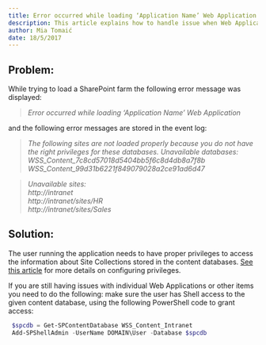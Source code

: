 ```yaml
---
title: Error occurred while loading ‘Application Name’ Web Application
description: This article explains how to handle issue when Web Application load is not working properly.
author: Mia Tomaić
date: 18/5/2017
---
```


## Problem:
While trying to load a SharePoint farm the following error message was displayed:

> *Error occurred while loading ‘Application Name’ Web Application*

and the following error messages are stored in the event log:

> *The following sites are not loaded properly because you do not have the right privileges for these databases.*
*Unavailable databases:*   
*WSS_Content_7c8cd57018d5404bb5f6c8d4db8a7f8b*  
*WSS_Content_99d31b6221f849079028a2ce91ad6d47*  

> *Unavailable sites:*  
 *http://intranet*  
 *http://intranet/sites/HR*  
 *http://intranet/sites/Sales*

## Solution:
The user running the application needs to have proper privileges to access the information about Site Collections stored in the content databases. [See this article](#internal/requirements/sharepoint-on-premises-user-permissions-requirements) for more details on configuring privileges.

If you are still having issues with individual Web Applications or other items you need to do the following:
make sure the user has Shell access to the given content database, using the following PowerShell code to grant access:
```powershell
 $spcdb = Get-SPContentDatabase WSS_Content_Intranet
 Add-SPShellAdmin -UserName DOMAIN\User -Database $spcdb
```